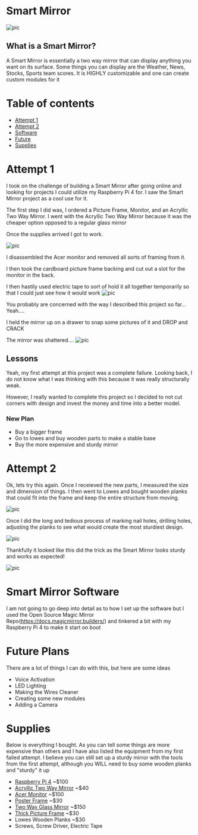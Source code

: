 # Smart Mirror

![pic](pics/pic8.jpg)

## What is a Smart Mirror?
A Smart Mirror is essentially a two way mirror that can display anything you want on its surface. Some things you can display are the Weather, News, Stocks, Sports team scores. It is HIGHLY customizable and one can create custom modules for it

# Table of contents
- [Attempt 1](#attempt-1)
- [Attempt 2](#attempt-2)
- [Software](#smart-mirror-software)
- [Future](#future-plans)
- [Supplies](#supplies)

# Attempt 1
I took on the challenge of building a Smart Mirror after going online and looking for projects I could utilize my Raspberry Pi 4 for. I saw the Smart Mirror project as a cool use for it. 

The first step I did was, I ordered a Picture Frame, Monitor, and an Acryllic Two Way Mirror. I went with the Acryllic Two Way Mirror because it was the cheaper option opposed to a regular glass mirror


Once the supplies arrived I got to work.

![pic](pics/pic1.jpg)

I disassembled the Acer monitor and removed all sorts of framing from it.

I then took the cardboard picture frame backing and cut out a slot for the monitor in the back.

I then hastily used electric tape to sort of hold it all together temporarily so that I could just see how it would work
![pic](pics/pic2.jpg)

You probably are concerned with the way I described this project so far... Yeah....

I held the mirror up on a drawer to snap some pictures of it and DROP and CRACK

The mirror was shattered....
![pic](pics/pic3.jpg)

## Lessons
Yeah, my first attempt at this project was a complete failure. Looking back, I do not know what I was thinking with this because it was really structurally weak.

However, I really wanted to complete this project so I decided to not cut corners with design and invest the money and time into a better model.

### New Plan
- Buy a bigger frame
- Go to lowes and buy wooden parts to make a stable base
- Buy the more expensive and sturdy mirror

# Attempt 2

Ok, lets try this again. Once I receieved the new parts, I measured the size and dimension of things. I then went to Lowes and bought wooden planks that could fit into the frame and keep the entire structure from moving.

![pic](pics/pic7.jpg)

Once I did the long and tedious process of marking nail holes, drilling holes, adjusting the planks to see what would create the most sturdiest design.

![pic](pics/pic4.jpg)

Thankfully it looked like this did the trick as the Smart Mirror looks sturdy and works as expected!

![pic](pics/pic6.jpg)

# Smart Mirror Software
I am not going to go deep into detail as to how I set up the software but I used the Open Source Magic Mirror Repo(https://docs.magicmirror.builders/) and tinkered a bit with my Raspberry Pi 4 to make it start on boot

# Future Plans
There are a lot of things I can do with this, but here are some ideas
- Voice Activation
- LED Lighting
- Making the Wires Cleaner
- Creating some new modules
- Adding a Camera

# Supplies
Below is everything I bought. As you can tell some things are more expensive than others and I have also listed the equipment from my first failed attempt. I believe you can still set up a sturdy mirror with the tools from the first attempt, although you WILL need to buy some wooden planks and "sturdy" it up
- [Raspberry Pi 4](https://www.canakit.com/raspberry-pi-4-starter-kit.html) ~$100
- [Acryllic Two Way Mirror](https://www.amazon.com/dp/B07XTRCTQL?psc=1&ref=ppx_yo2ov_dt_b_product_details) ~$40
- [Acer Monitor](https://www.amazon.com/dp/B0148NNKTC?psc=1&ref=ppx_yo2ov_dt_b_product_details) ~$100
- [Poster Frame](https://www.amazon.com/dp/B07CHXQTQY?psc=1&ref=ppx_yo2ov_dt_b_product_details) ~$30
- [Two Way Glass Mirror](https://www.amazon.com/dp/B01MSAZ3PN?ref=ppx_yo2ov_dt_b_product_details&th=1) ~$150
- [Thick Picture Frame](https://www.jerrysartarama.com/gotham-black-extra-deep-frame-18x24) ~$30
- Lowes Wooden Planks ~$30
- Screws, Screw Driver, Electric Tape




